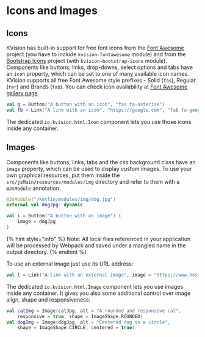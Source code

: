 # Icons and Images

## Icons

KVision has built-in support for free font icons from the [Font Awesome](https://fontawesome.com) project (you have to include `kvision-fontawesome` module) and from the [Bootstrap Icons](https://icons.getbootstrap.com/) project (with `kvision-bootstrap-icons` module). Components like buttons, links, drop-downs, select options and tabs have an `icon` property, which can be set to one of many available icon names. KVision supports all free Font Awesome style prefixes  - Solid (`fas`), Regular (`far`) and Brands (`fab`). You can check icon availability at [Font Awesome gallery page](https://fontawesome.com/icons?d=gallery\&m=free).

```kotlin
val g = Button("A button with an icon", "fas fa-asterisk")
val fb = Link("A link with an icon", "https://google.com", "fab fa-google")
```

The dedicated `io.kvision.html.Icon` component lets you use those icons inside any container.

## Images

Components like buttons, links, tabs and the css background class have an `image` property, which can be used to display custom images. To use your own graphical resources, put them inside the `src/jsMain/resources/modules/img` directory and refer to them with a `@JsModule` annotation.

```kotlin
@JsModule("/kotlin/modules/img/dog.jpg")
external val dogJpg: dynamic

val i = Button("A button with an image") {
    image = dogJpg
}
```

{% hint style="info" %}
Note: All local files referenced in your application will be processed by Webpack and saved under a mangled name in the output directory.
{% endhint %}

To use an external image just use its URL address:

```kotlin
val l = Link("A link with an external image", image = "https://www.host.com/logo.png")
```

The dedicated `io.kvision.html.Image` component lets you use images inside any container. It gives you also some additional control over image align, shape and responsiveness:

```kotlin
val catImg = Image(catJpg, alt = "A rounded and responsive cat",
    responsive = true, shape = ImageShape.ROUNDED)
val dogImg = Image(dogJpg, alt = "Centered dog in a circle",
    shape = ImageShape.CIRCLE, centered = true)
```
